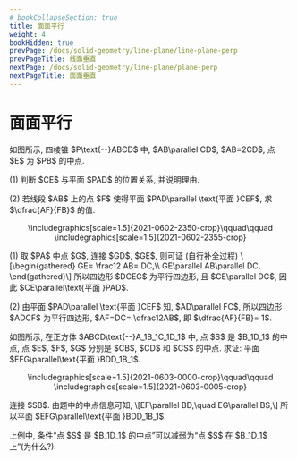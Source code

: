 ```yaml
---
# bookCollapseSection: true
title: 面面平行
weight: 4
bookHidden: true
prevPage: /docs/solid-geometry/line-plane/line-plane-perp
prevPageTitle: 线面垂直
nextPage: /docs/solid-geometry/line-plane/plane-perp
nextPageTitle: 面面垂直
---
```


# 面面平行


<myexample>
<p>如图所示, 四棱锥 $P\text{--}ABCD$ 中, $AB\parallel CD$, $AB=2CD$, 点 $E$ 为 $PB$ 的中点.
</p>
<p>(1) 判断 $CE$ 与平面 $PAD$ 的位置关系, 并说明理由.
</p>
<p>(2) 若线段 $AB$ 上的点 $F$ 使得平面 $PAD\parallel \text{平面 }CEF$, 求 $\dfrac{AF}{FB}$ 的值.
</p>
<p><center>
        \includegraphics[scale=1.5]{2021-0602-2350-crop}\qquad\qquad
        \includegraphics[scale=1.5]{2021-0602-2355-crop}
    </center>
</p>
</myexample>
<mysolution>
    <p>(1) 取 $PA$ 中点 $G$, 连接 $GD$, $GE$, 则可证 (自行补全过程)
    \[\begin{gathered}
        GE= \frac12 AB= DC,\\
        GE\parallel AB\parallel DC,
    \end{gathered}\]
    所以四边形 $DCEG$ 为平行四边形, 且 $CE\parallel DG$, 因此 $CE\parallel\text{平面 }PAD$.
</p>
<p>(2) 由平面 $PAD\parallel \text{平面 }CEF$ 知, $AD\parallel FC$, 所以四边形 $ADCF$ 为平行四边形, $AF=DC= \dfrac12AB$, 即 $\dfrac{AF}{FB}= 1$.
</p>
</mysolution>
</p>
<p><myexample>
<p>如图所示, 在正方体 $ABCD\text{--}A_1B_1C_1D_1$ 中, 点 $S$ 是 $B_1D_1$ 的中点, 点 $E$, $F$, $G$ 分别是 $CB$, $CD$ 和 $CS$ 的中点. 求证: 平面 $EFG\parallel\text{平面 }BDD_1B_1$.
</p>
<p><center>
        \includegraphics[scale=1.5]{2021-0603-0000-crop}\qquad\qquad
        \includegraphics[scale=1.5]{2021-0603-0005-crop}
    </center>
</p>
</myexample>
<myproof>
    <p>连接 $SB$. 由题中的中点信息可知,
    \[EF\parallel BD,\quad EG\parallel BS,\]
    所以平面 $EFG\parallel\text{平面 }BDD_1B_1$.
</p>
</myproof>
</p>
<p>上例中, 条件“点 $S$ 是 $B_1D_1$ 的中点”可以减弱为“点 $S$ 在 $B_1D_1$ 上”(为什么?).
</p>
